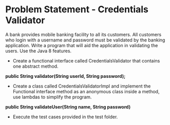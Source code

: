 # Problem Statement - Credentials Validator 

A bank provides mobile banking facility to all its customers. All customers who login with a username and password must be validated by the banking application.
Write a program that will aid the application in validating the users. Use the Java 8 features.

- Create a functional interface called CredentialsValidator that contains one abstract method.

**public String validator(String userId, String password);**

- Create a class called CredentialsValidatorImpl and implement the Functional interface method as an anonymous class inside a method, use lambdas to simplify the program.

**public String validateUser(String name, String password)**

- Execute the test cases provided in the test folder.
